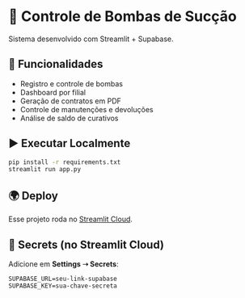 # 🔧 Controle de Bombas de Sucção 

Sistema desenvolvido com Streamlit + Supabase.

## 🚀 Funcionalidades
- Registro e controle de bombas
- Dashboard por filial
- Geração de contratos em PDF
- Controle de manutenções e devoluções
- Análise de saldo de curativos

## ▶️ Executar Localmente

```bash
pip install -r requirements.txt
streamlit run app.py
```

## 🌍 Deploy
Esse projeto roda no [Streamlit Cloud](https://streamlit.io/cloud).

## 🔐 Secrets (no Streamlit Cloud)
Adicione em **Settings ➝ Secrets**:

```
SUPABASE_URL=seu-link-supabase
SUPABASE_KEY=sua-chave-secreta
```
